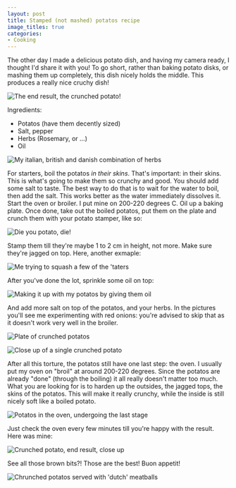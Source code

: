 ```yaml
---
layout: post
title: Stamped (not mashed) potatos recipe
image_titles: true
categories:
- Cooking
---
```


The other day I made a delicious potato dish, and having my camera ready, I
thought I'd share it with you! To go short, rather than baking potato disks, or
mashing them up completely, this dish nicely holds the middle. This produces a
really nice cruchy dish!

![The end result, the crunched potato!][ph12]

Ingredients:

* Potatos (have them decently sized)
* Salt, pepper
* Herbs (Rosemary, or ...)
* Oil

![My italian, british and danish combination of herbs][ph1]

For starters, boil the potatos _in their skins_. That's important: in their
skins. This is what's going to make them so crunchy and good. You should add
some salt to taste. The best way to do that is to wait for the water to boil,
then add the salt. This works better as the water immediately dissolves it.
Start the oven or broiler. I put mine on 200-220 degrees C. Oil up a baking
plate. Once done, take out the boiled potatos, put them on the plate and crunch
them with your potato stamper, like so:

![Die you potato, die!][ph2]

Stamp them till they're maybe 1 to 2 cm in height, not more. Make sure they're
jagged on top. Here, another exmaple:

![Me trying to squash a few of the 'taters][ph4]

After you've done the lot, sprinkle some oil on top:

![Making it up with my potatos by giving them oil][ph5]

And add more salt on top of the potatos, and your herbs. In the pictures you'll
see me experimenting with red onions: you're advised to skip that as it doesn't
work very well in the broiler. 

![Plate of crunched potatos][ph7]

![Close up of a single crunched potato][ph9]

After all this torture, the potatos still have one last step: the oven. I
usually put my oven on "broil" at around 200-220 degrees. Since the potatos are
already "done" (through the boiling) it all really doesn't matter too much.
What you are looking for is to harden up the outsides, the jagged tops, the
skins of the potatos. This will make it really crunchy, while the inside is
still nicely soft like a boiled potato.

![Potatos in the oven, undergoing the last stage][ph10]

Just check the oven every few minutes till you're happy with the result. Here was mine:

![Crunched potato, end result, close up][ph12]

See all those brown bits?! Those are the best! Buon appetit! 

![Chrunched potatos served with 'dutch' meatballs][ph13]




[ph1]: {{site.baseurl}}/photos/stamped-potatos/stamped-potatos01.png
[ph2]: {{site.baseurl}}/photos/stamped-potatos/stamped-potatos02.png
[ph3]: {{site.baseurl}}/photos/stamped-potatos/stamped-potatos03.png
[ph4]: {{site.baseurl}}/photos/stamped-potatos/stamped-potatos04.png
[ph5]: {{site.baseurl}}/photos/stamped-potatos/stamped-potatos05.png
[ph6]: {{site.baseurl}}/photos/stamped-potatos/stamped-potatos06.png
[ph7]: {{site.baseurl}}/photos/stamped-potatos/stamped-potatos07.png
[ph8]: {{site.baseurl}}/photos/stamped-potatos/stamped-potatos08.png
[ph9]: {{site.baseurl}}/photos/stamped-potatos/stamped-potatos09.png
[ph10]: {{site.baseurl}}/photos/stamped-potatos/stamped-potatos10.png
[ph11]: {{site.baseurl}}/photos/stamped-potatos/stamped-potatos11.png
[ph12]: {{site.baseurl}}/photos/stamped-potatos/stamped-potatos12.png
[ph13]: {{site.baseurl}}/photos/stamped-potatos/stamped-potatos13.png


